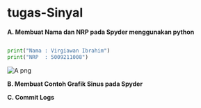 # tugas-Sinyal
**A. Membuat Nama dan NRP pada Spyder menggunakan python**
```python

print("Nama : Virgiawan Ibrahim")
print("NRP  : 5009211008")
```
![A png](https://github.com/virgi005/tugas-Sinyal/assets/144702101/a83b5d3d-be58-4604-8a72-e39dfafe6040)

**B. Membuat Contoh Grafik Sinus pada Spyder**


**C. Commit Logs**
